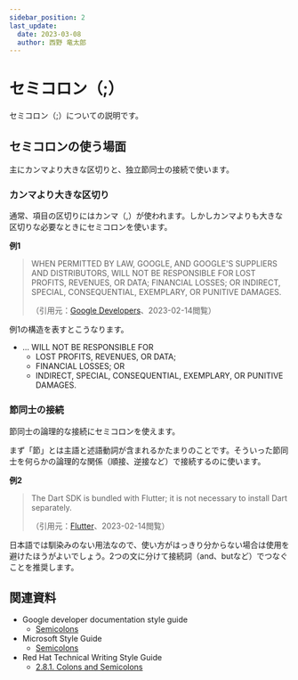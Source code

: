 ```yaml
---
sidebar_position: 2
last_update:
  date: 2023-03-08
  author: 西野 竜太郎
---
```


# セミコロン（;）

セミコロン（;）についての説明です。

## セミコロンの使う場面

主にカンマより大きな区切りと、独立節同士の接続で使います。

### カンマより大きな区切り

通常、項目の区切りにはカンマ（,）が使われます。しかしカンマよりも大きな区切りな必要なときにセミコロンを使います。

**例1**

> WHEN PERMITTED BY LAW, GOOGLE, AND GOOGLE'S SUPPLIERS AND DISTRIBUTORS, WILL NOT BE RESPONSIBLE FOR LOST PROFITS, REVENUES, OR DATA; FINANCIAL LOSSES; OR INDIRECT, SPECIAL, CONSEQUENTIAL, EXEMPLARY, OR PUNITIVE DAMAGES.
> 
> （引用元：[Google Developers](https://developers.google.com/terms)、2023-02-14閲覧）

例1の構造を表すとこうなります。

* ... WILL NOT BE RESPONSIBLE FOR
    * LOST PROFITS, REVENUES, OR DATA;
    * FINANCIAL LOSSES; OR
    * INDIRECT, SPECIAL, CONSEQUENTIAL, EXEMPLARY, OR PUNITIVE DAMAGES.

### 節同士の接続

節同士の論理的な接続にセミコロンを使えます。

まず「節」とは主語と述語動詞が含まれるかたまりのことです。そういった節同士を何らかの論理的な関係（順接、逆接など）で接続するのに使います。

**例2**

> The Dart SDK is bundled with Flutter; it is not necessary to install Dart separately. 
> 
> （引用元：[Flutter](https://docs.flutter.dev/get-started/install/macos)、2023-02-14閲覧）

日本語では馴染みのない用法なので、使い方がはっきり分からない場合は使用を避けたほうがよいでしょう。2つの文に分けて接続詞（and、butなど）でつなぐことを推奨します。

## 関連資料

- Google developer documentation style guide
    - [Semicolons](https://developers.google.com/style/semicolons)
- Microsoft Style Guide
    - [Semicolons](https://learn.microsoft.com/en-us/style-guide/punctuation/semicolons)
- Red Hat Technical Writing Style Guide
    - [2.8.1. Colons and Semicolons](https://stylepedia.net/style/6.0/#colons-and-semicolons)